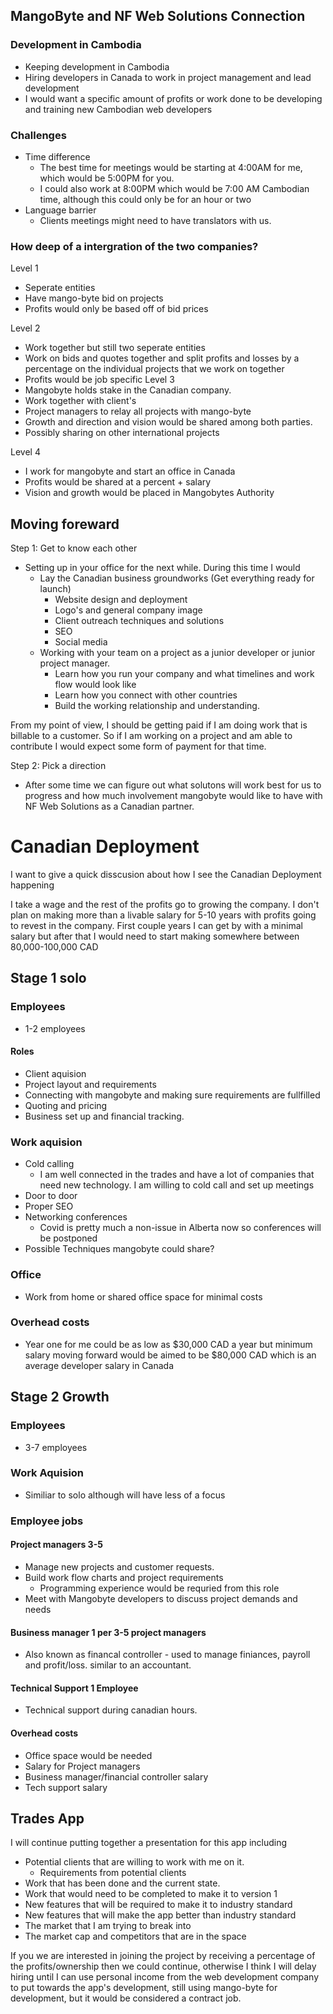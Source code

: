 ## MangoByte and NF Web Solutions Connection

### Development in Cambodia
- Keeping development in Cambodia
- Hiring developers in Canada to work in project management and lead development
- I would want a specific amount of profits or work done to be developing and training new Cambodian web developers



### Challenges
- Time difference
	- The best time for meetings would be starting at 4:00AM for me, which would be 5:00PM for you. 
	- I could also work at 8:00PM which would be 7:00 AM Cambodian time, although this could only be for an hour or two
- Language barrier
	- Clients meetings might need to have translators with us. 


### How deep of a intergration of the two companies?
Level 1
 - Seperate entities
 - Have mango-byte bid on projects
 - Profits would only be based off of bid prices

 Level 2
 - Work together but still two seperate entities 
 - Work on bids and quotes together and split profits and losses by a percentage on the individual projects that we work on together
 - Profits would be job specific
Level 3
- Mangobyte holds stake in the Canadian company. 
- Work together with client's 
- Project managers to relay all projects with mango-byte
- Growth and direction and vision would be shared among both parties. 
- Possibly sharing on other international projects

Level 4
- I work for mangobyte and start an office in Canada
- Profits would be shared at a percent + salary
- Vision and growth would be placed in Mangobytes Authority

## Moving foreward 

Step 1: Get to know each other
- Setting up in your office for the next while. During this time I would
	- Lay the Canadian business groundworks (Get everything ready for launch)
		- Website design and deployment
		- Logo's and general company image
		- Client outreach techniques and solutions
		- SEO 
		- Social media
	- Working with your team on a project as a junior developer or junior project manager.
		- Learn how you run your company and what timelines and work flow would look like
		- Learn how you connect with other countries
		- Build the working relationship and understanding.


From my point of view, I should be getting paid if I am doing work that is billable to a customer. So if I am working on a project and am able to contribute I would expect some form of payment for that time.


Step 2: Pick a direction

- After some time we can figure out what solutons will work best for us to progress and how much involvement mangobyte would like to have with NF Web Solutions as a Canadian partner. 


# Canadian Deployment
I want to give a quick disscusion about how I see the Canadian Deployment happening 

I take a wage and the rest of the profits go to growing the company. I don't plan on making more than a livable salary for 5-10 years with profits going to revest in the company. First couple years I can get by with a minimal salary but after that I would need to start making somewhere between 80,000-100,000 CAD

## Stage 1 solo
### Employees
- 1-2 employees

#### Roles
- Client aquision
- Project layout and requirements
- Connecting with mangobyte and making sure requirements are fullfilled
- Quoting and pricing 
- Business set up and financial tracking.

### Work aquision
- Cold calling
	- I am well connected in the trades and have a lot of companies that need new technology. I am willing to cold call and set up meetings
- Door to door
- Proper SEO 
- Networking conferences
	- Covid is pretty much a non-issue in Alberta now so conferences will be postponed
- Possible Techniques mangobyte could share?

### Office
- Work from home or shared office space for minimal costs

### Overhead costs
- Year one for me could be as low as $30,000 CAD a year but minimum salary moving forward would be aimed to be $80,000 CAD which is an average developer salary in Canada

## Stage 2 Growth
### Employees
- 3-7 employees

### Work Aquision
- Similiar to solo although will have less of a focus

### Employee jobs
#### Project managers 3-5
- Manage new projects and customer requests. 
- Build work flow charts and project requirements
	- Programming experience would be requried from this role
- Meet with Mangobyte developers to discuss project demands and needs

#### Business manager 1 per 3-5 project managers
- Also known as financal controller - used to manage finiances, payroll and profit/loss. similar to an accountant.

#### Technical Support 1 Employee
- Technical support during canadian hours.

#### Overhead costs
- Office space would be needed
- Salary for Project managers
- Business manager/financial controller salary
- Tech support salary



## Trades App

I will continue putting together a presentation for this app including 
- Potential clients that are willing to work with me on it. 
	- Requirements from potential clients
- Work that has been done and the current state. 
- Work that would need to be completed to make it to version 1
- New features that will be required to make it to industry standard
- New features that will make the app better than industry standard
- The market that I am trying to break into
- The market cap and competitors that are in the space

If you we are interested in joining the project by receiving a percentage of the profits/ownership then we could continue, otherwise I think I will delay hiring until I can use personal income from the web development company to put towards the app's development, still using mango-byte for development, but it would be considered a contract job. 